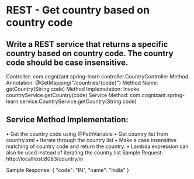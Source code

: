 # REST - Get country based on country code 

## Write a REST service that returns a specific country based on country code. The country code should be case insensitive.

Controller: com.cognizant.spring-learn.controller.CountryController
Method Annotation: @GetMapping("/countries/{code}")
Method Name: getCountry(String code)
Method Implemetation: Invoke countryService.getCountry(code) 
Service Method: com.cognizant.spring-learn.service.CountryService.getCountry(String code)

## Service Method Implementation:
•	Get the country code using @PathVariable
•	Get country list from country.xml
•	Iterate through the country list
•	Make a case insensitive matching of country code and return the country.
•	Lambda expression can also be used instead of iterating the country list
Sample Request: http://localhost:8083/country/in

Sample Response:
{
  "code": "IN",
  "name": "India"
}

